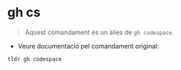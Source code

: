 # gh cs

> Aquest comandament és un àlies de  `gh codespace`.

- Veure documentació pel comandament original:

`tldr gh codespace`
